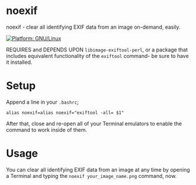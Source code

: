 # noexif
noexif - clear all identifying EXIF data from an image on-demand, easily. 

[![Platform: GNU/Linux](https://img.shields.io/badge/platform-GNU/Linux-blue.svg)](www.kernel.org/linux.html)

REQUIRES and DEPENDS UPON ``libimage-exiftool-perl``, or a package that includes equivalent functionality of the ``exiftool`` command- be sure to have it installed.

# Setup
Append a line in your ``.bashrc``;

```alias noexif=alias noexif="exiftool -all= $1"```

After that, close and re-open all of your Terminal emulators to enable the command to work inside of them.

# Usage
You can clear all identifying EXIF data from an image at any time by opening a Terminal and typing the ``noexif your_image_name.png`` command, now.

